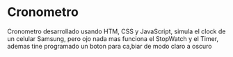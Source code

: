 # Cronometro
Cronometro desarrollado usando HTM, CSS y 
JavaScript, simula el clock de un celular Samsung, pero ojo nada mas funciona el StopWatch y el Timer, ademas tine programado un boton para ca,biar de modo claro a oscuro
